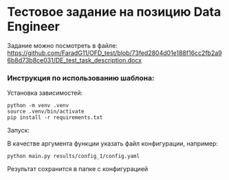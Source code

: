 Тестовое задание на позицию Data Engineer
===============================
Задание можно посмотреть в файле:
https://github.com/FaradG11/OFD_test/blob/73fed2804d01e188f16cc2fb2a96b8d73b8ce031/DE_test_task_description.docx


### Инструкция по использованию шаблона:

Установка зависимостей:
~~~
python -m venv .venv
source .venv/bin/activate
pip install -r requirements.txt
~~~

Запуск:

В качестве аргумента функции указать файл конфигурации, например:
~~~
python main.py results/config_1/config.yaml
~~~

Результат сохранится в папке с конфигурацией

